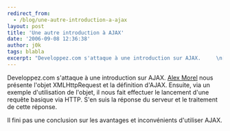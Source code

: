 ```yaml
---
redirect_from:
  - /blog/une-autre-introduction-a-ajax
layout: post
title: 'Une autre introduction à AJAX'
date: '2006-09-08 12:36:38'
author: j0k
tags: blabla
excerpt: "Developpez.com s'attaque à une introduction sur AJAX.     \n[Alex Morel](http://alexmorel.developpez.com/tutoriel/developpement-web/javascript/ajax/introduction/) nous présente l'objet XMLHttpRequest et la définition d'AJAX.   Ensuite, via un exemple d'utilisation de l'objet, il nous fait effectuer le lancement d'une requête basique via HTTP. S'en      …"
---
```


Developpez.com s'attaque à une introduction sur AJAX.
[Alex Morel](http://alexmorel.developpez.com/tutoriel/developpement-web/javascript/ajax/introduction/) nous présente l'objet XMLHttpRequest et la définition d'AJAX.   Ensuite, via un exemple d'utilisation de l'objet, il nous fait effectuer le lancement d'une requête basique via HTTP. S'en suis la réponse du serveur et le traitement de cette réponse.

Il fini pas une conclusion sur les avantages et inconvénients d'utiliser AJAX.
